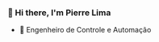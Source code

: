 ###   👋 Hi there, I'm Pierre Lima

<!--
**Pierrelimaa/PierreLimaa** is a ✨ _special_ ✨ repository because its `README.md` (this file) appears on your GitHub profile.
- 👯 I’m looking to collaborate on ...
- 🤔 I’m looking for help with ...
- 💬 Ask me about ...
- 📫 How to reach me: ...
- 😄 Pronouns: ...
- ⚡ Fun fact: ...
- 🔭 I’m currently working on ...
Here are some ideas to get you started:
-->

- 🌱 Engenheiro de Controle e Automação 

